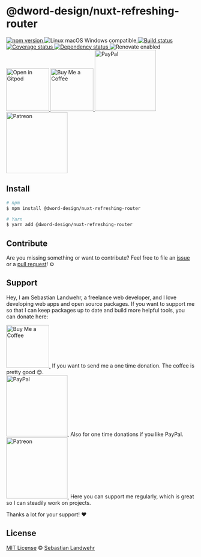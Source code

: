 <!-- TITLE/ -->
# @dword-design/nuxt-refreshing-router
<!-- /TITLE -->

<!-- BADGES/ -->
  <p>
    <a href="https://npmjs.org/package/@dword-design/nuxt-refreshing-router">
      <img
        src="https://img.shields.io/npm/v/@dword-design/nuxt-refreshing-router.svg"
        alt="npm version"
      >
    </a><img src="https://img.shields.io/badge/os-linux%20%7C%C2%A0macos%20%7C%C2%A0windows-blue" alt="Linux macOS Windows compatible"><a href="https://github.com/dword-design/nuxt-refreshing-router/actions">
      <img
        src="https://github.com/dword-design/nuxt-refreshing-router/workflows/build/badge.svg"
        alt="Build status"
      >
    </a><a href="https://codecov.io/gh/dword-design/nuxt-refreshing-router">
      <img
        src="https://codecov.io/gh/dword-design/nuxt-refreshing-router/branch/master/graph/badge.svg"
        alt="Coverage status"
      >
    </a><a href="https://david-dm.org/dword-design/nuxt-refreshing-router">
      <img src="https://img.shields.io/david/dword-design/nuxt-refreshing-router" alt="Dependency status">
    </a><img src="https://img.shields.io/badge/renovate-enabled-brightgreen" alt="Renovate enabled"><br/><a href="https://gitpod.io/#https://github.com/dword-design/nuxt-refreshing-router">
      <img
        src="https://gitpod.io/button/open-in-gitpod.svg"
        alt="Open in Gitpod"
        width="114"
      >
    </a><a href="https://www.buymeacoffee.com/dword">
      <img
        src="https://www.buymeacoffee.com/assets/img/guidelines/download-assets-sm-2.svg"
        alt="Buy Me a Coffee"
        width="114"
      >
    </a><a href="https://paypal.me/SebastianLandwehr">
      <img
        src="https://sebastianlandwehr.com/images/paypal.svg"
        alt="PayPal"
        width="163"
      >
    </a><a href="https://www.patreon.com/dworddesign">
      <img
        src="https://sebastianlandwehr.com/images/patreon.svg"
        alt="Patreon"
        width="163"
      >
    </a>
</p>
<!-- /BADGES -->

<!-- DESCRIPTION/ -->

<!-- /DESCRIPTION -->

<!-- INSTALL/ -->
## Install

```bash
# npm
$ npm install @dword-design/nuxt-refreshing-router

# Yarn
$ yarn add @dword-design/nuxt-refreshing-router
```
<!-- /INSTALL -->

<!-- LICENSE/ -->
## Contribute

Are you missing something or want to contribute? Feel free to file an [issue](https://github.com/dword-design/nuxt-refreshing-router/issues) or a [pull request](https://github.com/dword-design/nuxt-refreshing-router/pulls)! ⚙️

## Support

Hey, I am Sebastian Landwehr, a freelance web developer, and I love developing web apps and open source packages. If you want to support me so that I can keep packages up to date and build more helpful tools, you can donate here:

<p>
  <a href="https://www.buymeacoffee.com/dword">
    <img
      src="https://www.buymeacoffee.com/assets/img/guidelines/download-assets-sm-2.svg"
      alt="Buy Me a Coffee"
      width="114"
    >
  </a>&nbsp;If you want to send me a one time donation. The coffee is pretty good 😊.<br/>
  <a href="https://paypal.me/SebastianLandwehr">
    <img
      src="https://sebastianlandwehr.com/images/paypal.svg"
      alt="PayPal"
      width="163"
    >
  </a>&nbsp;Also for one time donations if you like PayPal.<br/>
  <a href="https://www.patreon.com/dworddesign">
    <img
      src="https://sebastianlandwehr.com/images/patreon.svg"
      alt="Patreon"
      width="163"
    >
  </a>&nbsp;Here you can support me regularly, which is great so I can steadily work on projects.
</p>

Thanks a lot for your support! ❤️

## License

[MIT License](https://opensource.org/licenses/MIT) © [Sebastian Landwehr](https://sebastianlandwehr.com)
<!-- /LICENSE -->
